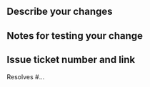 ## Describe your changes

## Notes for testing your change

## Issue ticket number and link
Resolves #...
